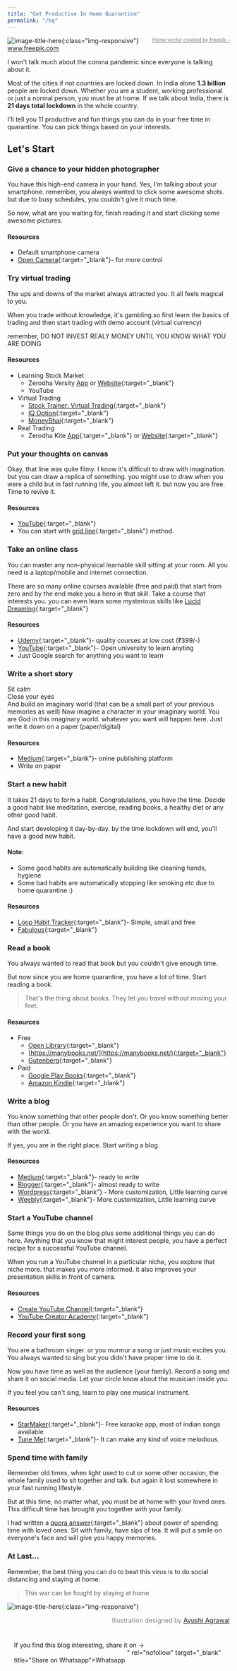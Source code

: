 ```yaml
---
title: "Get Productive In Home Quarantine"
permalink: "/hq"
---
```


![image-title-here](/blog/assets/images/HomeQurantine.PNG){:class="img-responsive"}
<a href="https://www.freepik.com/free-photos-vectors/home"  style="color: gray; font-size: .7rem; float: right;">Home vector created by freepik - www.freepik.com</a>

I won't talk much about the corona pandemic since everyone is talking about it.

Most of the cities if not countries are locked down. In India alone **1.3 billion** people are locked down. Whether you are a student, working professional or just a normal person, you must be at home. If we talk about India, there is **21 days total lockdown** in the whole country.

I'll tell you 11 productive and fun things you can do in your free time in quarantine. You can pick things based on your interests.


## Let's Start

### Give a chance to your hidden photographer

You have this high-end camera in your hand. Yes, I'm talking about your smartphone. remember, you always wanted to click some awesome shots. but due to busy schedules, you couldn't give it much time.

So now, what are you waiting for, finish reading it and start clicking some awesome pictures.

#### Resources
* Default smartphone camera
* [Open Camera](https://play.google.com/store/apps/details?id=net.sourceforge.opencamera){:target="_blank"}- for more control


### Try virtual trading

The ups and downs of the market always attracted you. It all feels magical to you. 

When you trade without knowledge, it's gambling.so first learn the basics of trading and then start trading with demo account (virtual currency)

remember, DO NOT INVEST REALY MONEY UNTIL YOU KNOW WHAT YOU ARE DOING

#### Resources
* Learning Stock Market
  * Zerodha Versity [App](https://play.google.com/store/apps/details?id=com.zerodha.varsity) or [Website](https://zerodha.com/varsity/){:target="_blank"}
  * YouTube
* Virtual Trading
  * [Stock Trainer: Virtual Trading](https://play.google.com/store/apps/details?id=com.alifesoftware.stocktrainer){:target="_blank"}
  * [IQ Option](https://play.google.com/store/apps/details?id=com.iqoption){:target="_blank"}
  * [MoneyBhai](http://moneybhai.moneycontrol.com/){:target="_blank"}
* Real Trading
  * Zerodha Kite [App](https://play.google.com/store/apps/details?id=com.zerodha.kite3){:target="_blank"} or [Website](https://kite.zerodha.com/){:target="_blank"}

### Put your thoughts on canvas

Okay, that line was quite filmy. I know it's difficult to draw with imagination. but you can draw a replica of something. you might use to draw when you were a child but in fast running life, you almost left it. but now you are free. Time to revive it.

#### Resources
* [YouTube](https://www.youtube.com/results?search_query=drawing+tutorial/){:target="_blank"}
* You can start with [grid line](https://www.liveabout.com/grid-drawing-overview-1123090){:target="_blank"} method.


### Take an online class

You can master any non-physical learnable skill sitting at your room. All you need is a laptop/mobile and internet connection.


There are so many online courses available (free and paid) that start from zero and by the end make you a hero in that skill. Take a course that interests you. you can even learn some mysterious skills like [Lucid Dreaming](https://www.udemy.com/topic/lucid-dreaming/){:target="_blank"}

#### Resources
* [Udemy](https://www.udemy.com/){:target="_blank"}- quality courses at low cost (₹399/-)
* [YouTube](https://www.youtube.com/){:target="_blank"}- Open university to learn anyting
* Just Google search for anything you want to learn


### Write a short story

Sit calm<br>
Close your eyes<br>
And build an imaginary world (that can be a small part of your previous memories as well)
Now imagine a character in your imaginary world.
You are God in this imaginary world. whatever you want will happen here.
Just write it down on a paper (paper/digital)

#### Resources
* [Medium](https://medium.com/){:target="_blank"}- onine publishing platform
* Write on paper


### Start a new habit

It takes 21 days to form a habit. Congratulations, you have the time. 
Decide a good habit like meditation, exercise, reading books, a healthy diet or any other good habit.

And start developing it day-by-day. 
by the time lockdown will end, you'll have a good new habit.

#### Note: 
* Some good habits are automatically building like cleaning hands, hygiene
* Some bad habits are automatically stopping like smoking etc due to home quarantine :)

#### Resources
* [Loop Habit Tracker](https://play.google.com/store/apps/details?id=org.isoron.uhabits){:target="_blank"}- Simple, small and free
* [Fabulous](https://play.google.com/store/apps/details?id=co.thefabulous.app){:target="_blank"}

### Read a book

You always wanted to read that book but you couldn't give enough time.

But now since you are home quarantine, you have a lot of time. Start reading a book. 
> That's the thing about books. They let you travel without moving your feet.

#### Resources
* Free
  * [Open Library](https://openlibrary.org/){:target="_blank"}
  * [https://manybooks.net/](https://manybooks.net/){:target="_blank"}
  * [Gutenberg](http://www.gutenberg.org/wiki/Main_Page){:target="_blank"}
* Paid
  * [Google Play Books](https://play.google.com/store/apps/details?id=com.google.android.apps.books){:target="_blank"}
  * [Amazon Kindle](https://play.google.com/store/apps/details?id=com.amazon.kindle){:target="_blank"}

### Write a blog

You know something that other people don't. 
Or you know something better than other people.
Or you have an amazing experience you want to share with the world.

If yes, you are in the right place.
Start writing a blog.

#### Resources
* [Medium](https://medium.com/){:target="_blank"}- ready to write
* [Blogger](https://www.blogger.com/){:target="_blank"}- almost ready to write
* [Wordpress](https://wordpress.com/){:target="_blank"} - More customization, Little learning curve
* [Weebly](https://www.weebly.com/){:target="_blank"}- More customization, Little learning curve


### Start a YouTube channel

Same things you do on the blog plus some additional things you can do here. Anything that you know that might interest people, you have a perfect recipe for a successful YouTube channel.

When you run a YouTube channel in a particular niche, you explore that niche more. that makes you more informed. it also improves your presentation skills in front of camera.

#### Resources
* [Create YouTube Channel](https://www.youtube.com/create_channel){:target="_blank"}
* [YouTube Creator Academy](https://creatoracademy.youtube.com/page/home){:target="_blank"}


### Record your first song

You are a bathroom singer. or you murmur a song or just music excites you. You always wanted to sing but you didn't have proper time to do it.

Now you have time as well as the audience (your family).
Record a song and share it on social media.
Let your circle know about the musician inside you.

If you feel you can't sing, learn to play one musical instrument.

#### Resources
* [StarMaker](https://play.google.com/store/apps/details?id=com.starmakerinteractive.starmaker){:target="_blank"}- Free karaoke app, most of indian songs available
* [Tune Me](https://play.google.com/store/apps/details?id=com.tuneme.tuneme){:target="_blank"}- It can make any kind of voice melodious.

### Spend time with family

Remember old times, when light used to cut or some other occasion, the whole family used to sit together and talk. but again it lost somewhere in your fast running lifestyle. 

But at this time, no matter what, you must be at home with your loved ones. This difficult time has brought you together with your family. 


I had written a [quora answer](https://www.quora.com/What-can-I-do-for-10-minutes-every-day-that-will-change-my-life/answer/Shivam-Agrawal-152?ch=10&share=6367450c&srid=ut1kf5){:target="_blank"} about power of spending time with loved ones.
Sit with family, have sips of tea. It will put a smile on everyone's face and will give you happy memories.

### At Last...

Remember, the best thing you can do to beat this virus is to do social distancing and staying at home.

>This war can be fought by staying at home

![image-title-here](/blog/assets/images/stay-home-stay-safe.jpg){:class="img-responsive"}
<div style="color: gray; font-size: .9rem; float: right;">Illustration designed by <a href="https://www.instagram.com/ayushidesigner/">Ayushi Agrawal</a></div>

<br><br>
<style>
.share-page {
    text-align: left;
    background: $secondary-color;
    color: $light-color;
    padding: 8px 15px;
    border-radius: 5px;
    margin: 1.5 * $spacing-unit 0;

    a {
        font-weight: 700;
        color: #fff;
        margin-left: 10px;

        &:hover {
            border-bottom: 1px dashed #fff;
        }
    }
}
</style>
<div class="share-page">
    If you find this blog interesting, share it on &rarr;
    <a href="whatsapp://send?text=Getting bored in Home Qurantine. Do these 11 productive and fun things. and 
*Stay Home, Stay Safe* 

https://shivampip.github.io/blog/hq" rel="nofollow" target="_blank" title="Share on Whatsapp">Whatsapp</a>
    <a href="https://twitter.com/intent/tweet?text=Getting bored in Home Qurantine. Do these 11 productive and fun things. and 
Stay Home, Stay Safe https://shivampip.github.io/blog/hq&via={{ site.twitter_username }}&related={{ site.twitter_username }}" rel="nofollow" target="_blank" title="Share on Twitter">Twitter</a>
    <a href="https://facebook.com/sharer.php?u=https://shivampip.github.io/blog/hq" rel="nofollow" target="_blank" title="Share on Facebook">Facebook</a>
</div>


